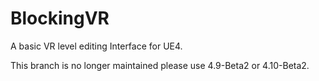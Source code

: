 # BlockingVR
A basic VR level editing Interface for UE4.

This branch is no longer maintained please use 4.9-Beta2 or 4.10-Beta2.

